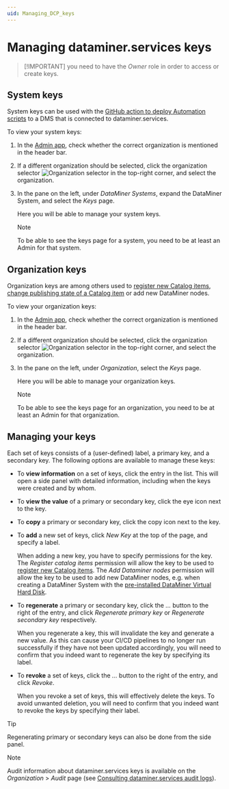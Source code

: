 ```yaml
---
uid: Managing_DCP_keys
---
```


# Managing dataminer.services keys

> [!IMPORTANT] you need to have the *Owner* role in order to access or create keys.

## System keys

System keys can be used with the [GitHub action to deploy Automation scripts](xref:Marketplace_deployment_action) to a DMS that is connected to dataminer.services.

To view your system keys:

1. In the [Admin app](xref:Accessing_the_Admin_app), check whether the correct organization is mentioned in the header bar.

1. If a different organization should be selected, click the organization selector ![Organization selector](~/user-guide/images/Cloud_Admin_Selector_icon.png) in the top-right corner, and select the organization.

1. In the pane on the left, under *DataMiner Systems*, expand the DataMiner System, and select the *Keys* page.

   Here you will be able to manage your system keys.

   > [!NOTE]
   > To be able to see the keys page for a system, you need to be at least an Admin for that system.

## Organization keys

Organization keys are among others used to [register new Catalog items](xref:Register_Catalog_Item), [change publishing state of a Catalog item](xref:Change_Catalog_Publishing_State) or add new DataMiner nodes.

To view your organization keys:

1. In the [Admin app](xref:Accessing_the_Admin_app), check whether the correct organization is mentioned in the header bar.

1. If a different organization should be selected, click the organization selector ![Organization selector](~/user-guide/images/Cloud_Admin_Selector_icon.png) in the top-right corner, and select the organization.

1. In the pane on the left, under *Organization*, select the *Keys* page.

   Here you will be able to manage your organization keys.

   > [!NOTE]
   > To be able to see the keys page for an organization, you need to be at least an Admin for that organization.

## Managing your keys

Each set of keys consists of a (user-defined) label, a primary key, and a secondary key. The following options are available to manage these keys:

- To **view information** on a set of keys, click the entry in the list. This will open a side panel with detailed information, including when the keys were created and by whom.
- To **view the value** of a primary or secondary key, click the eye icon next to the key.
- To **copy** a primary or secondary key, click the copy icon next to the key.
- To **add** a new set of keys, click *New Key* at the top of the page, and specify a label.
  
  When adding a new key, you have to specify permissions for the key. The *Register catalog items* permission will allow the key to be used to [register new Catalog items](xref:Register_Catalog_Item). The *Add Dataminer nodes* permission will allow the key to be used to add new DataMiner nodes, e.g. when creating a DataMiner System with the [pre-installed DataMiner Virtual Hard Disk](xref:Using_a_pre_installed_DataMiner_Virtual_Hard_Disk).

- To **regenerate** a primary or secondary key, click the *...* button to the right of the entry, and click *Regenerate primary key* or *Regenerate secondary key* respectively.

  When you regenerate a key, this will invalidate the key and generate a new value. As this can cause your CI/CD pipelines to no longer run successfully if they have not been updated accordingly, you will need to confirm that you indeed want to regenerate the key by specifying its label.

- To **revoke** a set of keys, click the *...* button to the right of the entry, and click *Revoke*.

  When you revoke a set of keys, this will effectively delete the keys. To avoid unwanted deletion, you will need to confirm that you indeed want to revoke the keys by specifying their label.

> [!TIP]
> Regenerating primary or secondary keys can also be done from the side panel.

> [!NOTE]
> Audit information about dataminer.services keys is available on the *Organization* > *Audit* page (see [Consulting dataminer.services audit logs](xref:DCP_Auditing)).
